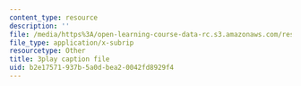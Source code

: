 ```yaml
---
content_type: resource
description: ''
file: /media/https%3A/open-learning-course-data-rc.s3.amazonaws.com/res-18-007-calculus-revisited-multivariable-calculus-fall-2011/b2e17571937b5a0dbea20042fd8929f4_SFB2Fxel6iM.vtt
file_type: application/x-subrip
resourcetype: Other
title: 3play caption file
uid: b2e17571-937b-5a0d-bea2-0042fd8929f4
---
```

